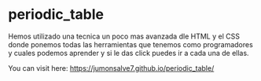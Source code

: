 # periodic_table

Hemos utilizado una tecnica un poco mas avanzada dle HTML y el CSS donde ponemos todas las herramientas que tenemos como programadores y cuales podemos aprender y si le das click puedes ir a cada una de ellas.

You can visit here: https://jumonsalve7.github.io/periodic_table/